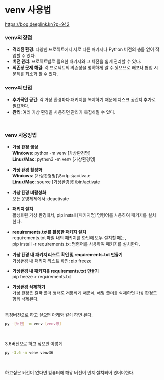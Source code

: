 # venv 사용법

<https://blog.deeplink.kr/?p=942>

### venv의 장점

* **격리된 환경**: 다양한 프로젝트에서 서로 다른 패키지나 Python 버전의 충돌 없이 작업할 수 있다.
* **버전 관리**: 프로젝트별로 필요한 패키지와 그 버전을 쉽게 관리할 수 있다.
* **의존성 문제 해결**: 각 프로젝트의 의존성을 명확하게 알 수 있으므로 배포나 협업 시 문제를 최소화 할 수 있다.

### venv의 단점

* **추가적인 공간**: 각 가상 환경마다 패키지를 복제하기 때문에 디스크 공간이 추가로 필요하다.
* **관리**: 여러 가상 환경을 사용하면 관리가 복잡해질 수 있다.

<br>

### venv 사용방법

* **가상 환경 생성**<br>
**Windows**: python -m venv [가상환경명]<br>
**Linux/Mac**: python3 -m venv [가상환경명]

* **가상 환경 활성화**<br>
**Windows**: [가상환경명]\Scripts\activate<br>
**Linux/Mac**: source [가상환경명]/bin/activate

* **가상 환경 비활성화**<br>
모든 운영체제에서: deactivate

* **패키지 설치**<br>
활성화된 가상 환경에서, pip install [패키지명] 명령어를 사용하여 패키지를 설치한다.

* **requirements.txt를 활용한 패키지 설치**<br>
requirements.txt 파일 내의 패키지를 한번에 모두 설치할 때는,<br>
pip install -r requirements.txt 명령어를 사용하여 패키지를 설치한다.

* **가상 환경 내 패키지 리스트 확인 및 requirements.txt 만들기**<br>
가상환경 내 패키지 리스트 확인: pip freeze

* **가상환경 내 패키지를 requirements.txt 만들기**<br>
pip freeze > requirements.txt

* **가상환경 삭제하기**<br>
가상 환경은 결국 폴더 형태로 저장되기 때문에, 해당 폴더를 삭제하면 가상 환경도 함께 삭제된다.


</br>
특정버전으로 하고 싶으면 아래와 같이 하면 된다.

```bash
py -[버전] -m venv [venv명]
```

</br>

3.6버전으로 하고 싶으면 이렇게
```bash
py -3.6 -m venv venv36
```

</br>

하고싶은 버전이 없다면 컴퓨터에 해당 버전이 먼저 설치되어 있어야한다.

